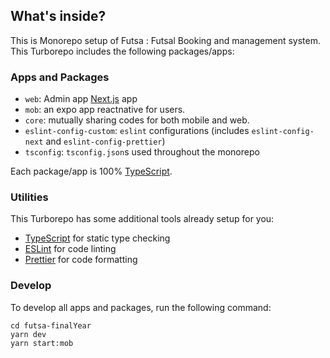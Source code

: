 ## What's inside?

This is Monorepo setup of Futsa : Futsal Booking and management system.
This Turborepo includes the following packages/apps:

### Apps and Packages

- `web`: Admin app [Next.js](https://nextjs.org/) app
- `mob`: an expo app reactnative for users.
- `core`: mutually sharing codes for both mobile and web.
- `eslint-config-custom`: `eslint` configurations (includes `eslint-config-next` and `eslint-config-prettier`)
- `tsconfig`: `tsconfig.json`s used throughout the monorepo

Each package/app is 100% [TypeScript](https://www.typescriptlang.org/).

### Utilities

This Turborepo has some additional tools already setup for you:

- [TypeScript](https://www.typescriptlang.org/) for static type checking
- [ESLint](https://eslint.org/) for code linting
- [Prettier](https://prettier.io) for code formatting

### Develop

To develop all apps and packages, run the following command:

```
cd futsa-finalYear
yarn dev
yarn start:mob
```
